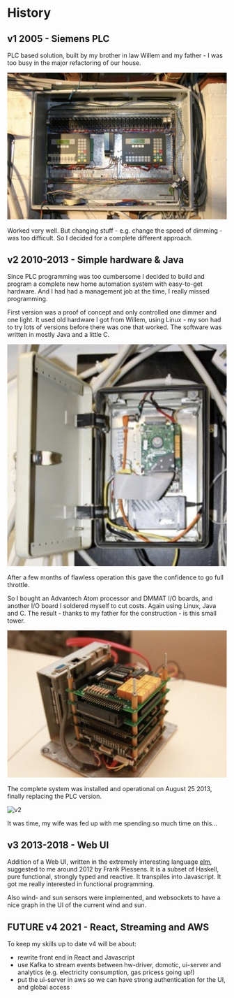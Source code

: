 # History

## v1 2005 - Siemens PLC

PLC based solution, built by my brother in law Willem and my father - I was too busy in the major refactoring of our house. 

![PLC based](./images/domo-v1.png)

Worked very well. But changing stuff - e.g. change the speed of dimming - was too difficult. So I decided for a complete different approach.

## v2 2010-2013 - Simple hardware & Java

Since PLC programming was too cumbersome I decided to build and program a complete new home automation system with easy-to-get hardware. And I had had a management job at the time, I really missed programming.

First version was a proof of concept and only controlled one dimmer and one light. It used old hardware I got from Willem, using Linux - my son had to try lots of versions before there was one that worked. The software was written in mostly Java and a little C.

![v2](images/domo-v2-a.png)

After a few months of flawless operation this gave the confidence to go full throttle.

So I bought an Advantech Atom processor and DMMAT I/O boards, and another I/O board I soldered myself to cut costs. Again using Linux, Java and C. The result - thanks to my father for the construction - is this small tower.

![v2](images/domo-v2-b.png)

The complete system was installed and operational on August 25 2013, finally replacing the PLC version. 

![v2](images/domo-v2-c.png)

It was time, my wife was fed up with me spending so much time on this...


## v3 2013-2018 - Web UI


Addition of a Web UI, written in the extremely interesting language [elm](https://elm-lang.org), suggested to me around 2012 by Frank Piessens. It is a subset of Haskell, pure functional, strongly typed and reactive. It transpiles into Javascript. It got me really interested in functional programming.

Also wind- and sun sensors were implemented, and websockets to have a nice graph in the UI of the current wind and sun.

## FUTURE v4 2021 - React, Streaming and AWS

To keep my skills up to date v4 will be about:
- rewrite front end in React and Javascript
- use Kafka to stream events between hw-driver, domotic, ui-server and analytics (e.g. electricity consumption, gas pricess going up!)
- put the ui-server in aws so we can have strong authentication for the UI, and global access